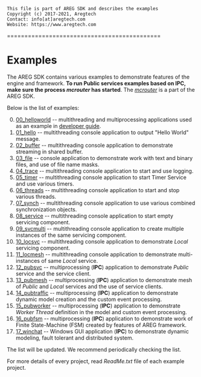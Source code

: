 ```
This file is part of AREG SDK and describes the examples
Copyright (c) 2017-2021, Aregtech
Contact: info[at]aregtech.com
Website: https://www.aregtech.com
```
============================================
# Examples

The AREG SDK contains various examples to demonstrate features of the engine and framework.  **To run Public services examples based on IPC, make sure the process _mcrouter_ has started**. The [_mcrouter_](./../framework/mcrouter/) is a part of the AREG SDK.

Below is the list of examples:

0.  [00_helloworld](./00_helloworld) -- multithreading and multiprocessing applications used as an example in [developer guide](./../docs/DEVELOP.md).
1.  [01_hello](./01_hello/) -- multithreading console application to output "Hello World" message.
2.  [02_buffer](./02_buffer/) -- multithreading console application to demonstrate streaming in shared buffer.
3.  [03_file](./03_file/) -- console application to demonstrate work with text and binary files, and use of file name masks.
4.  [04_trace](./04_trace/) -- multithreading console application to start and use logging.
5.  [05_timer](./05_timer/) -- multithreading console application to start Timer Service and use various timers.
6.  [06_threads](./06_threads/) -- multithreading console application to start and stop various threads.
7.  [07_synch](./07_synch/) -- multithreading console application to use various combined synchronization objects.
8.  [08_service](./08_service/) -- multithreading console application to start empty servicing component.
9.  [09_svcmulti](./09_svcmulti/) -- multithreading console application to create multiple instances of the same servicing component.
10. [10_locsvc](./10_locsvc/) -- multithreading console application to demonstrate _Local_ servicing component.
11. [11_locmesh](./11_locmesh/) -- multithreading console application to demonstrate multi-instances of same _Local_ service.
12. [12_pubsvc](./12_pubsvc/) -- multiprocessing (**IPC**) application to demonstrate _Public_ service and the service client.
13. [13_pubmesh](./13_pubmesh/) -- multiprocessing (**IPC**) application to demonstrate mesh of _Public_ and _Local_ services and the use of service clients.
14. [14_pubtraffic](./14_pubtraffic/) -- multiprocessing (**IPC**) application to demonstrate dynamic model creation and the custom event processing.
15. [15_pubworker](./15_pubworker/) -- multiprocessing (**IPC**) application to demonstrate _Worker Thread_ definition in the model and custom event processing.
16. [16_pubfsm](./16_pubfsm/) -- multiprocessing (**IPC**) application to demonstrate work of Finite State-Machine (FSM) created by features of AREG framework.
17. [17_winchat](./17_winchat/) -- Windows GUI application (**IPC**) to demonstrate dynamic modeling, fault tolerant and distributed system.

The list will be updated. We recommend periodically checking the list.

For more details of every project, read _ReadMe.txt_ file of each example project.
